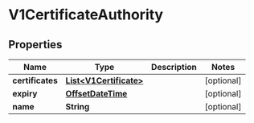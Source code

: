 # V1CertificateAuthority

## Properties
Name | Type | Description | Notes
------------ | ------------- | ------------- | -------------
**certificates** | [**List&lt;V1Certificate&gt;**](V1Certificate.md) |  |  [optional]
**expiry** | [**OffsetDateTime**](OffsetDateTime.md) |  |  [optional]
**name** | **String** |  |  [optional]
